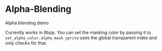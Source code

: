 # Alpha-Blending
Alpha blending demo

Currently works in 8bpp.
You can set the masking color by passing it to `set_alpha_color`.
`alpha_mask_sprite` uses the global transparent index and only checks for that.
